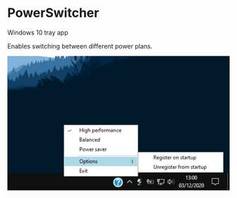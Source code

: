 # PowerSwitcher

Windows 10 tray app

Enables switching between different power plans.

![alt text](https://github.com/IsmaFuentes/PowerSwitcher/blob/master/Assets/caption.png)
